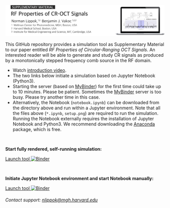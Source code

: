 <img src="readme.png" alt="drawing" width="800"/>

<!--
Norman Lippok<sup>1,2</sup>, Benjamin J. Vakoc<sup>1,2,3</sup> <br>
<i><sub><sup>1</sup>Wellman Center for Photomedicine, Massachusetts General Hospital, Boston, MA 02114, USA<br>
<sup>2</sup>Harvard Medical School, Boston, MA 02115, USA<br>
<sup>3</sup>Institute for Medical Engineering and Science, Massachusetts Institute of Technology, Cambridge, MA 02139, USA </sub>
</i>
-->

This GitHub repository provides a simulation tool as Supplementary Material to our paper entitled *RF Properties of Circular-Ranging OCT Signals*. An interested reader will be able to generate and study CR signals as produced by a monotonically stepped frequency comb source in the RF domain.
* Watch <a href="https://youtu.be/69HpwpK_YdQ" target="_blank">introduction video</a>.
* The two links below initiate a simulation based on Jupyter Notebook (Python3). 
* Starting the server (based on <a href="https://mybinder.org" target="_blank">MyBinder</a>) for the first time could take up to 10 minutes. Please be patient. Sometimes the <a href="https://mybinder.org" target="_blank">MyBinder</a> server is too busy. Please try another time in this case.
* Alternatively, the Notebook (`notebook.ipynb`) can be downloaded from the directory above and run within a Jupyter environment. Note that all the files above (`*.ipynb`, `setup.png`) are required to run the simulation. Running the Notebook externally requires the installation of Jupyter Notebook and Python3. We recommend downloading the <a href="https://www.anaconda.com/products/individual" target="_blank">Anaconda</a> package, which is free. 

<br>

**Start fully rendered, self-running simulation:**

<a href="https://mybinder.org/v2/gh/nlippok/Notebooks-Public/HEAD?urlpath=voila%2Frender%2FCR-OCT-RF%2Fnotebook.ipynb" target="_blank">Launch tool </a>    [![Binder](https://mybinder.org/badge_logo.svg)](https://mybinder.org/v2/gh/nlippok/Notebooks-Public/HEAD?urlpath=voila%2Frender%2FCR-OCT-RF%2Fnotebook.ipynb)

<br>

**Initiate Jupyter Notebook environment and start Notebook manually:**

<a href="https://mybinder.org/v2/gh/nlippok/Notebooks-Public/HEAD" target="_blank">Launch tool </a>    [![Binder](https://mybinder.org/badge_logo.svg)](https://mybinder.org/v2/gh/nlippok/Notebooks-Public/HEAD)

###### *Contact support: nlippok@mgh.harvard.edu*
